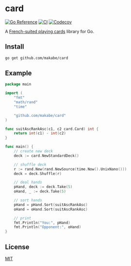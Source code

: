 # card

[![Go Reference](https://pkg.go.dev/badge/github.com/makabe/card.svg)](https://pkg.go.dev/github.com/makabe/card)
[![CI](https://github.com/makabe/card/actions/workflows/ci.yml/badge.svg)](https://github.com/makabe/card/actions/workflows/ci.yml)
[![Codecov](https://codecov.io/gh/makabe/card/branch/main/graph/badge.svg?token=JWWE7F83DN)](https://codecov.io/gh/makabe/card)

A [French-suited playing cards](https://en.wikipedia.org/wiki/French-suited_playing_cards) library for Go.

## Install

```sh
go get github.com/makabe/card
```

## Example

```go
package main

import (
	"fmt"
	"math/rand"
	"time"

	"github.com/makabe/card"
)

func suitAscRankAsc(c1, c2 card.Card) int {
	return int(c1) - int(c2)
}

func main() {
	// create new deck
	deck := card.NewStandardDeck()

	// shuffle deck
	r := rand.New(rand.NewSource(time.Now().UnixNano()))
	deck = deck.Shuffle(r)

	// deal hands
	pHand, deck := deck.Take(5)
	oHand, _ := deck.Take(5)

	// sort hands
	pHand = pHand.Sort(suitAscRankAsc)
	oHand = oHand.Sort(suitAscRankAsc)

	// print
	fmt.Println("You:", pHand)
	fmt.Println("Opponent:", oHand)
}
```

## License

[MIT](https://github.com/makabe/card/blob/main/LICENSE)
